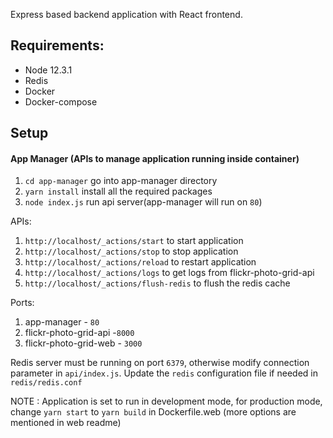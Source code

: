 Express based backend application with React frontend.

## Requirements:
- Node 12.3.1
- Redis
- Docker
- Docker-compose

## Setup
#### App Manager (APIs to manage application running inside container)
1. `cd app-manager` go into app-manager directory
2. `yarn install` install all the required packages
3. `node index.js` run api server(app-manager will run on `80`)

APIs:
1. `http://localhost/_actions/start` to start application
2. `http://localhost/_actions/stop` to stop application
3. `http://localhost/_actions/reload` to restart application
4. `http://localhost/_actions/logs` to get logs from flickr-photo-grid-api
5. `http://localhost/_actions/flush-redis` to flush the redis cache


Ports:
1. app-manager - `80`
2. flickr-photo-grid-api -`8000`
3. flickr-photo-grid-web - `3000`

Redis server must be running on port `6379`, otherwise modify connection parameter in `api/index.js`.
Update the `redis` configuration file if needed in `redis/redis.conf`

NOTE : Application is set to run in development mode, for production mode, change `yarn start` to `yarn build` in Dockerfile.web (more options are mentioned in web readme)
